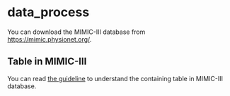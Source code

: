 # data_process
You can download the MIMIC-III database from https://mimic.physionet.org/.

## Table in MIMIC-III
You can read [the guideline](https://mimic.physionet.org/mimictables/) to understand the containing table in MIMIC-III database.

## 
